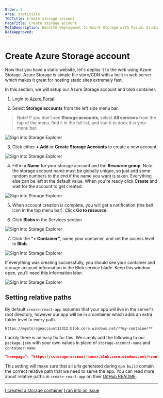 ```yaml
---
Order: 3
Area: staticsite
TOCTitle: Create storage account
PageTitle: Create storage account
MetaDescription: Website Deployment to Azure Storage with Visual Studio Code
DateApproved:
---
```

# Create Azure Storage account

Now that you have a static website, let's deploy it to the web using Azure Storage.
Azure Storage is simple file store/CDN with a built in web server which makes it great for hosting static sites extremely fast.

In this section, we will setup our Azure Storage account and blob container.

1. Login to [Azure Portal](http://portal.azure.com)

2. Select **Storage accounts** from the left side menu bar.

> Note! If you don't see **Storage accounts**, select **All services** from the top of the menu, find it in the full list, and star it to dock it in your menu bar.

![Sign into Storage Explorer](images/storage/1-portal-select-storage.png)

3. Click either **+ Add** or **Create Storage Accounts** to create a new account.

![Sign into Storage Explorer](images/storage/2-portal-new-storage.png)

4. Fill in a **Name** for your storage account and the **Resource group**.
Note the storage account name must be globally unique, so just add some random numbers to the end if the name you want is taken.
Everything else can be left at the default value.
When you're ready click **Create** and wait for the account to get created.

![Sign into Storage Explorer](images/storage/3-portal-config-storage.png)

5. When account creation is complete, you will get a notification (the bell icon in the top menu bar).
Click **Go to resource**.

6. Click **Blobs** in the Services section

![Sign into Storage Explorer](images/storage/4-portal-config-storage.png)

7. Click the **"+ Container"**, name your container, and set the access level to **Blob**.

![Sign into Storage Explorer](images/storage/6-portal-create-container.png)

If everything was creating successfully, you should see your container and storage account information in the Blob service blade.
Keep this window open, you'll need this information later.

![Sign into Storage Explorer](images/storage/7-portal-confirm-container.png)

## Setting relative paths

By default `create-react-app` assumes that your app will live in the server's root directory, however our app will be in a container which adds an extra folder level to every path.

`https://mystorageaccount12312.blob.core.windows.net/**my-container**`

Luckily there is an easy fix for this.
We simply add the following to our `package.json` with your own values in place of `storage-account-name` and `container-name`:

```json
"homepage": "https://<storage-account-name>.blob.core.windows.net/<container-name>/"
```

This setting will make sure that all urls generated during `npm build` contain the correct relative path that we need to serve the app.
You can read more about relative paths in `create-react-app` on their [GitHub README](https://github.com/facebook/create-react-app/blob/master/packages/react-scripts/template/README.md#building-for-relative-paths).

----

<a class="tutorial-next-btn" href="/tutorials/static-website/choose-deployment">I created a storage container</a>
<a class="tutorial-feedback-btn" onclick="reportIssue('node-deployment-staticwebsite', 'create-storage')" href="javascript:void(0)">I ran into an issue</a>

